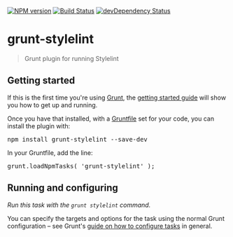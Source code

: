 [![NPM version](https://badge.fury.io/js/grunt-stylelint.svg)](http://badge.fury.io/js/grunt-stylelint) [![Build Status](https://travis-ci.org/wikimedia/grunt-stylelint.svg?branch=master)](https://travis-ci.org/wikimedia/grunt-stylelint) [![devDependency Status](https://david-dm.org/wikimedia/grunt-stylelint/dev-status.svg)](https://david-dm.org/wikimedia/grunt-stylelint#info=devDependencies)

# grunt-stylelint
> Grunt plugin for running Stylelint

Getting started
--------------------

If this is the first time you're using [Grunt](http://gruntjs.com/), the [getting started guide](http://gruntjs.com/getting-started) will show you how to get up and running.

Once you have that installed, with a [Gruntfile](http://gruntjs.com/sample-gruntfile) set for your code, you can install the plugin with:

<pre lang=shell>
npm install grunt-stylelint --save-dev
</pre>

In your Gruntfile, add the line:

<pre lang=js>
grunt.loadNpmTasks( 'grunt-stylelint' );
</pre>

Running and configuring
--------------------

_Run this task with the `grunt stylelint` command._

You can specify the targets and options for the task using the normal Grunt configuration – see Grunt's [guide on how to configure tasks](http://gruntjs.com/configuring-tasks) in general.

